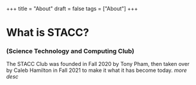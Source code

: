 +++
title = "About"
draft = false
tags = ["About"]
+++

# What is STACC?
### (Science Technology and Computing Club)

The STACC Club was founded in Fall 2020 by Tony Pham, then taken over by Caleb Hamilton in Fall 2021 to make it what it has become today. *more desc*